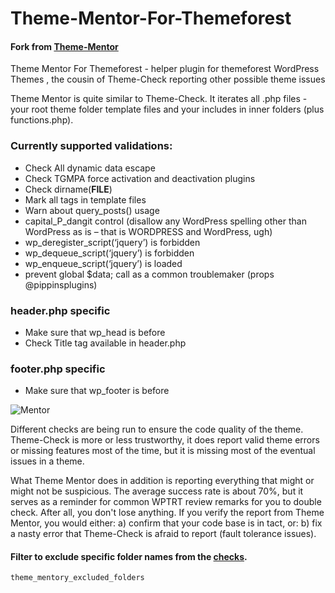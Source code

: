 Theme-Mentor-For-Themeforest
============
#### Fork from [Theme-Mentor](https://github.com/mpeshev/Theme-Mentor)

Theme Mentor For Themeforest - helper plugin for themeforest WordPress Themes , the cousin of Theme-Check reporting other possible theme issues



Theme Mentor is quite similar to Theme-Check. It iterates all .php files - your root theme folder template
files and your includes in inner folders (plus functions.php).


### Currently supported validations:
* Check All dynamic data escape
* Check  TGMPA force activation and deactivation plugins
* Check dirname(__FILE__)
* Mark all tags in template files
* Warn about query_posts() usage
* capital_P_dangit control (disallow any WordPress spelling other than WordPress as is – that is WORDPRESS and WordPress, ugh)
* wp_deregister_script(‘jquery’) is forbidden
* wp_dequeue_script(‘jquery’) is forbidden
* wp_enqueue_script(‘jquery’) is loaded
* prevent global $data; call as a common troublemaker (props @pippinsplugins)

### header.php specific

* Make sure that wp_head is before
* Check Title tag available in header.php

### footer.php specific

* Make sure that wp_footer is before

![Mentor](https://raw.githubusercontent.com/Ataurr/Theme-Mentor-For-Themeforest/master/screenshot.png)


Different checks are being run to ensure the code quality of the theme. Theme-Check is more or less
trustworthy, it does report valid theme errors or missing features most of the time, but it is missing
most of the eventual issues in a theme.

What Theme Mentor does in addition is reporting everything that might or might not be suspicious. The average
success rate is about 70%, but it serves as a reminder for common WPTRT review remarks for you to double check.
After all, you don't lose anything. If you verify the report from Theme Mentor, you would either: a) confirm
that your code base is in tact, or: b) fix a nasty error that Theme-Check is afraid to report (fault tolerance issues).


#### Filter to exclude specific folder names from the [checks](https://github.com/Ataurr/Theme-Mentor-For-Themeforest/blob/master/theme-mentor.php#L233).
```
theme_mentory_excluded_folders
```
